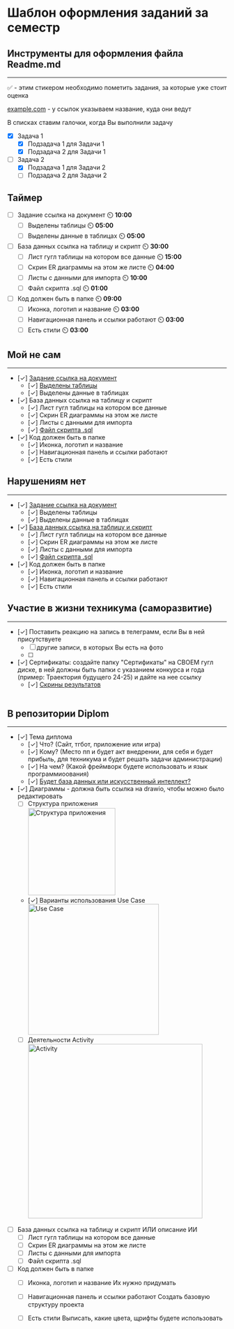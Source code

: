 # Шаблон оформления заданий за семестр

## Инструменты для оформления файла Readme.md
____

:white_check_mark: - этим стикером необходимо пометить задания, за которые уже стоит оценка 

[example.com](http://example.com) - у ссылок указываем название, куда они ведут

В списках ставим галочки, когда Вы выполнили задачу
- [X] Задача 1
    - [X] Подзадача 1 для Задачи 1
    - [X] Подзадача 2 для Задачи 1
- [ ] Задача 2
    - [X] Подзадача 1 для Задачи 2
    - [ ] Подзадача 2 для Задачи 2
     
## Таймер
- [ ] Задание ссылка на документ ⏲️ **10:00**
    - [ ] Выделены таблицы ⏲️ **05:00**
    - [ ] Выделены данные в таблицах ⏲️ **05:00**
- [ ] База данных ссылка на таблицу и скрипт ⏲️ **30:00**
    - [ ] Лист гугл таблицы на котором все данные ⏲️ **15:00**
    - [ ] Скрин ER диаграммы на этом же листе ⏲️ **04:00**
    - [ ] Листы с данными для импорта ⏲️ **10:00**
    - [ ] Файл скрипта .sql ⏲️ **01:00**
- [ ] Код должен быть в папке ⏲️ **09:00**
    - [ ] Иконка, логотип и название ⏲️ **03:00**
    - [ ] Навигационная панель и ссылки работают ⏲️ **03:00**
    - [ ] Есть стили ⏲️ **03:00**

## Мой не сам
____
- [✓] [Задание ссылка на документ](https://docs.google.com/spreadsheets/d/1jtph62-L9C9z5G7vF_RBeht7doyOjcDWygnOneDu19Y/edit?usp=sharing)
    - [✓] [Выделены таблицы](https://docs.google.com/spreadsheets/d/1jtph62-L9C9z5G7vF_RBeht7doyOjcDWygnOneDu19Y/edit?usp=sharing)
    - [✓] Выделены данные в таблицах
- [✓] База данных ссылка на таблицу и скрипт 
    - [✓] Лист гугл таблицы на котором все данные
    - [✓] Скрин ER диаграммы на этом же листе
    - [✓] Листы с данными для импорта
    - [✓] [Файл скрипта .sql](https://drive.google.com/file/d/1gNwXb2UOvJmvZ0jYUyvU7q5GqK9TIWdB/view?usp=drive_link)
- [✓] Код должен быть в папке
    - [✓] Иконка, логотип и название
    - [✓] Навигационная панель и ссылки работают
    - [✓] Есть стили

    
## Нарушениям нет
____
- [✓] [Задание ссылка на документ](https://docs.google.com/document/d/1AUsVw2OYa4LShANz-Vt2P1MOFIr0CtHPSEMdlzeq7k4/edit?usp=sharing)
    - [✓] Выделены таблицы
    - [✓] Выделены данные в таблицах
- [✓] [База данных ссылка на таблицу и скрипт](https://docs.google.com/spreadsheets/d/1lBm2hIYS004tsiTPsRFi-g1lwc7Ebr4KIqdHcho-N78/edit?usp=sharing)
    - [✓] Лист гугл таблицы на котором все данные
    - [✓] Скрин ER диаграммы на этом же листе
    - [✓] Листы с данными для импорта
    - [✓] [Файл скрипта .sql](https://drive.google.com/file/d/1tHbaBaoSVJ1bFshjXH6u4wDH5u2ZkqyF/view?usp=drive_link)
- [✓] Код должен быть в папке
    - [✓] Иконка, логотип и название
    - [✓] Навигационная панель и ссылки работают
    - [✓] Есть стили

## Участие в жизни техникума (саморазвитие)
____
- [✓] Поставить реакцию на запись в телеграмм, если Вы в ней присутствуете 
    - [ ] другие записи, в которых Вы есть на фото
    - [ ] 
- [✓] Сертификаты: создайте папку "Сертификаты" на СВОЕМ гугл диске, в ней должны быть папки с указанием конкурса и года (пример: Траектория будущего 24-25) и дайте на нее ссылку
    - [✓] [Скрины результатов](https://drive.google.com/drive/folders/1ghag5Xnv0gpQVtyO0e7kBg6gU8rK_ySR?usp=sharing)      
         <br><mg src="https://github.com/user-attachments/assets/22de82ab-d888-4619-a894-e55b0f8fc4fc" alt="Практическая 2" height="100" />

## В репозитории Diplom
____
- [✓] Тема диплома
    - [✓] Что? (Сайт, тгбот, приложение или игра)
    - [✓] Кому? (Место пп и будет акт  внедрении, для себя и будет прибыль, для техникума и будет решать задачи администрации)
    - [✓] На чем? (Какой фреймворк будете использовать и язык программиоования)
    - [✓] [Будет база данных или искусственный интеллект?](https://github.com/Gasis0/Diplom.git)
- [✓] Диаграммы - должна быть ссылка на drawio, чтобы можно было редактировать
    - [ ] Структура приложения
          <br><img height="200" alt="Структура приложения" src="" />
    - [✓] Варианты использования Use Case
          <br><img height="300" alt="Use Case" src="https://drive.google.com/file/d/1nErGKV-CbDEWJwPYIGpC-27A4E6r_3dm/view?usp=drive_link" />
    - [ ] Деятельности Activity
          <br><img height="400" alt="Activity" src="" />
- [ ] База данных ссылка на таблицу и скрипт ИЛИ описание ИИ
    - [ ] Лист гугл таблицы на котором все данные
    - [ ] Скрин ER диаграммы на этом же листе
    - [ ] Листы с данными для импорта
    - [ ] Файл скрипта .sql
- [ ] Код должен быть в папке
    - [ ] Иконка, логотип и название Их нужно придумать
    - [ ] Навигационная панель и ссылки работают Создать базовую структуру проекта
    - [ ] Есть стили Выписать, какие цвета, щрифты будете использовать



